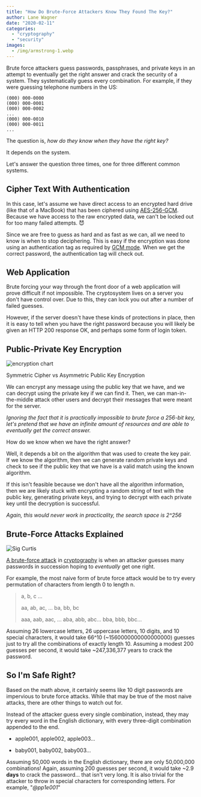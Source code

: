```yaml
---
title: "How Do Brute-Force Attackers Know They Found The Key?"
author: Lane Wagner
date: "2020-02-11"
categories: 
  - "cryptography"
  - "security"
images:
  - /img/armstrong-1.webp
---
```


Brute force attackers guess passwords, passphrases, and private keys in an attempt to eventually get the right answer and crack the security of a system. They systematically guess every combination. For example, if they were guessing telephone numbers in the US:

```
(000) 000-0000
(000) 000-0001
(000) 000-0002
...
(000) 000-0010
(000) 000-0011
...
```

The question is, _how do they know when they have the right key?_

It depends on the system.

Let's answer the question three times, one for three different common systems.

## Cipher Text With Authentication

In this case, let's assume we have direct access to an encrypted hard drive (like that of a MacBook) that has been ciphered using [AES-256-GCM](https://qvault.io/2020/01/02/very-basic-intro-to-aes-256-cipher/). Because we have access to the raw encrypted data, we can't be locked out for too many failed attempts. 😈

Since we are free to guess as hard and as fast as we can, all we need to know is when to stop deciphering. This is easy if the encryption was done using an authentication tag as required by [GCM mode](https://en.wikipedia.org/wiki/Galois/Counter_Mode). When we get the correct password, the authentication tag will check out.

## Web Application

Brute forcing your way through the front door of a web application will prove difficult if not impossible. The cryptosystem lives on a server you don't have control over. Due to this, they can lock you out after a number of failed guesses.

However, if the server doesn't have these kinds of protections in place, then it is easy to tell when you have the right password because you will likely be given an HTTP 200 response OK, and perhaps some form of login token.

## Public-Private Key Encryption

![encryption chart](/img/1_Th9nPlIhYveMMsG9RvqQsQ-1024x621.png)

Symmetric Cipher vs Asymmetric Public Key Encryption

We can encrypt any message using the public key that we have, and we can decrypt using the private key if we can find it. Then, we can man-in-the-middle attack other users and decrypt their messages that were meant for the server.

_Ignoring the fact that it is practically impossible to brute force a 256-bit key, let's pretend that we have an infinite amount of resources and are able to eventually get the correct answer._

How do we know when we have the right answer?

Well, it depends a bit on the algorithm that was used to create the key pair. If we know the algorithm, then we can generate random private keys and check to see if the public key that we have is a valid match using the known algorithm.

If this isn't feasible because we don't have all the algorithm information, then we are likely stuck with encrypting a random string of text with the public key, generating private keys, and trying to decrypt with each private key until the decryption is successful.

_Again, this would never work in practicality, the search space is 2^256_

## Brute-Force Attacks Explained

![Sig Curtis](/img/maxresdefault-1024x576.jpg)

[A brute-force attack](https://en.wikipedia.org/wiki/Brute-force_attack) in [cryptography](https://qvault.io/cryptography/what-is-cryptography/) is when an attacker guesses many passwords in succession hoping to _eventually_ get one right.

For example, the most naive form of brute force attack would be to try every permutation of characters from length 0 to length n.

> a, b, c ...
> 
> aa, ab, ac, ... ba, bb, bc
> 
> aaa, aab, aac, ... aba, abb, abc... bba, bbb, bbc...

Assuming 26 lowercase letters, 26 uppercase letters, 10 digits, and 10 special characters, it would take 66^10 (~1560000000000000000) guesses just to try all the combinations of exactly length 10. Assuming a modest 200 guesses per second, it would take ~247,336,377 years to crack the password.

## So I'm Safe Right?

Based on the math above, it certainly seems like 10 digit passwords are impervious to brute force attacks. While that may be true of the most naive attacks, there are other things to watch out for.

Instead of the attacker guess every single combination, instead, they may try every word in the English dictionary, with every three-digit combination appended to the end.

- apple001, apple002, apple003...
    
- baby001, baby002, baby003...
    
Assuming 50,000 words in the English dictionary, there are only 50,000,000 combinations! Again, assuming 200 guesses per second, it would take ~2.9 **days** to crack the password... that isn't very long. It is also trivial for the attacker to throw in special characters for corresponding letters. For example, "_@pp1e001_"
